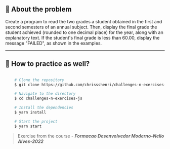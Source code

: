 ## 👀 About the problem

Create a program to read the two grades a student obtained in the first and second semesters of an annual subject. Then, display the final grade the student achieved (rounded to one decimal place) for the year, along with an explanatory text. If the student's final grade is less than 60.00, display the message "FAILED", as shown in the examples.

---

## 📁 How to practice as well?

```bash

    # Clone the repository
    $ git clone https://github.com/chrissshenri/challenges-n-exercises-js.git

    # Navigate to the directory
    $ cd challenges-n-exercises-js

    # Install the dependencies
    $ yarn install

    # Start the project
    $ yarn start

```

> 
> Exercise from the course - ***Formacao Desenvolvedor Moderno-Nelio Alves-2022***

